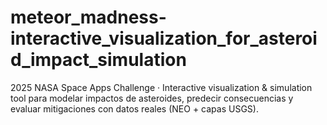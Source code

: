 # meteor_madness-interactive_visualization_for_asteroid_impact_simulation
2025 NASA Space Apps Challenge · Interactive visualization &amp; simulation tool para modelar impactos de asteroides, predecir consecuencias y evaluar mitigaciones con datos reales (NEO + capas USGS).
